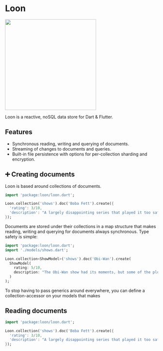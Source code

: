 # Loon

<img src="https://github.com/danReynolds/loon/assets/2192930/8d03dc8f-9d43-4b7e-951d-5e54ec857897" width="300" height="300">

Loon is a reactive, noSQL data store for Dart & Flutter.

## Features

* Synchronous reading, writing and querying of documents.
* Streaming of changes to documents and queries.
* Built-in file persistence with options for per-collection sharding and encryption.

## ➕ Creating documents

Loon is based around collections of documents.

```dart
import 'package:loon/loon.dart';

Loon.collection('shows').doc('Boba Fett').create({
  'rating': 3/10,
  'description': "A largely disappointing series that played it too safe and didn't live up to fan's expectations for the character",
});
```

Documents are stored under their collections in a map structure that makes reading, writing and querying for documents always synchronous. Type safety is simple:

```dart
import 'package:loon/loon.dart';
import './models/shows.dart';

Loon.collection<ShowModel>('shows').doc('Obi-Wan').create(
  ShowModel(
    rating: 5/10,
    description: "The Obi-Wan show had its moments, but some of the plot didn't seem to make sense and they really should have de-aged Anakin.",
  )
);
```

To stop having to pass generics around everywhere, you can define a collection-accessor on your models that makes 

## Reading documents

```dart
import 'package:loon/loon.dart';

Loon.collection('shows').doc('Boba Fett').create({
  'rating': 3/10,
  'description': "A largely disappointing series that played it too safe and didn't live up to fan's expectations for the character",
});
```